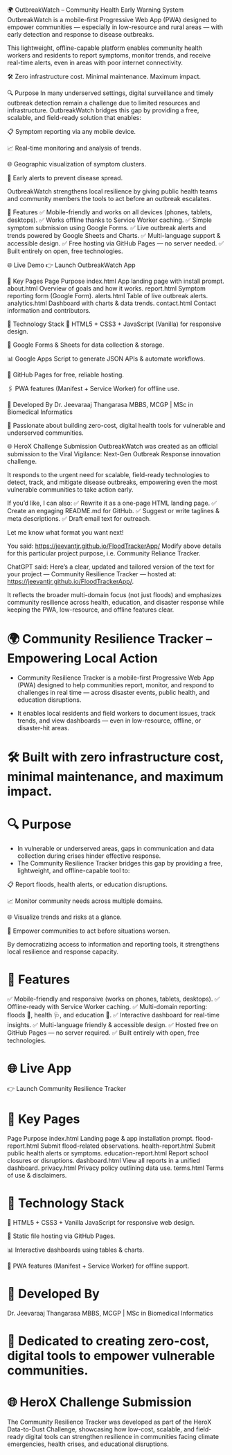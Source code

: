 🌍 OutbreakWatch – Community Health Early Warning System
OutbreakWatch is a mobile-first Progressive Web App (PWA) designed to empower communities — especially in low-resource and rural areas — with early detection and response to disease outbreaks.

This lightweight, offline-capable platform enables community health workers and residents to report symptoms, monitor trends, and receive real-time alerts, even in areas with poor internet connectivity.

🛠️ Zero infrastructure cost. Minimal maintenance. Maximum impact.

🔍 Purpose
In many underserved settings, digital surveillance and timely outbreak detection remain a challenge due to limited resources and infrastructure.
OutbreakWatch bridges this gap by providing a free, scalable, and field-ready solution that enables:

📋 Symptom reporting via any mobile device.

📈 Real-time monitoring and analysis of trends.

🌐 Geographic visualization of symptom clusters.

🚨 Early alerts to prevent disease spread.

OutbreakWatch strengthens local resilience by giving public health teams and community members the tools to act before an outbreak escalates.

📲 Features
✅ Mobile-friendly and works on all devices (phones, tablets, desktops).
✅ Works offline thanks to Service Worker caching.
✅ Simple symptom submission using Google Forms.
✅ Live outbreak alerts and trends powered by Google Sheets and Charts.
✅ Multi-language support & accessible design.
✅ Free hosting via GitHub Pages — no server needed.
✅ Built entirely on open, free technologies.

🌐 Live Demo
👉 Launch OutbreakWatch App

🧪 Key Pages
Page	Purpose
index.html	App landing page with install prompt.
about.html	Overview of goals and how it works.
report.html	Symptom reporting form (Google Form).
alerts.html	Table of live outbreak alerts.
analytics.html	Dashboard with charts & data trends.
contact.html	Contact information and contributors.

🧩 Technology Stack
🌟 HTML5 + CSS3 + JavaScript (Vanilla) for responsive design.

📝 Google Forms & Sheets for data collection & storage.

📊 Google Apps Script to generate JSON APIs & automate workflows.

🔗 GitHub Pages for free, reliable hosting.

🖇️ PWA features (Manifest + Service Worker) for offline use.

🙌 Developed By
Dr. Jeevaraaj Thangarasa
MBBS, MCGP | MSc in Biomedical Informatics

📍 Passionate about building zero-cost, digital health tools for vulnerable and underserved communities.

🌐 HeroX Challenge Submission
OutbreakWatch was created as an official submission to the
Viral Vigilance: Next-Gen Outbreak Response innovation challenge.

It responds to the urgent need for scalable, field-ready technologies to detect, track, and mitigate disease outbreaks, empowering even the most vulnerable communities to take action early.

If you’d like, I can also:
✅ Rewrite it as a one-page HTML landing page.
✅ Create an engaging README.md for GitHub.
✅ Suggest or write taglines & meta descriptions.
✅ Draft email text for outreach.

Let me know what format you want next!








You said:
https://jeevantjr.github.io/FloodTrackerApp/   Modify above details for this particular project purpose, i.e. Community Reliance Tracker.


ChatGPT said:
Here’s a clear, updated and tailored version of the text for your project — Community Resilience Tracker — hosted at: https://jeevantjr.github.io/FloodTrackerApp/.

It reflects the broader multi-domain focus (not just floods) and emphasizes community resilience across health, education, and disaster response while keeping the PWA, low-resource, and offline features clear.

# 🌍 Community Resilience Tracker – Empowering Local Action
- Community Resilience Tracker is a mobile-first Progressive Web App (PWA) designed to help communities report, monitor, and respond to challenges in real time — across disaster events, public health, and education disruptions.

- It enables local residents and field workers to document issues, track trends, and view dashboards — even in low-resource, offline, or disaster-hit areas.

# 🛠️ Built with zero infrastructure cost, minimal maintenance, and maximum impact.

# 🔍 Purpose
- In vulnerable or underserved areas, gaps in communication and data collection during crises hinder effective response.
- The Community Resilience Tracker bridges this gap by providing a free, lightweight, and offline-capable tool to:

📋 Report floods, health alerts, or education disruptions.

📈 Monitor community needs across multiple domains.

🌐 Visualize trends and risks at a glance.

🚨 Empower communities to act before situations worsen.

By democratizing access to information and reporting tools, it strengthens local resilience and response capacity.

# 📲 Features
✅ Mobile-friendly and responsive (works on phones, tablets, desktops).
✅ Offline-ready with Service Worker caching.
✅ Multi-domain reporting: floods 🌊, health 🩺, and education 🏫.
✅ Interactive dashboard for real-time insights.
✅ Multi-language friendly & accessible design.
✅ Hosted free on GitHub Pages — no server required.
✅ Built entirely with open, free technologies.

# 🌐 Live App
👉 Launch Community Resilience Tracker

# 🧪 Key Pages
Page	Purpose
index.html	Landing page & app installation prompt.
flood-report.html	Submit flood-related observations.
health-report.html	Submit public health alerts or symptoms.
education-report.html	Report school closures or disruptions.
dashboard.html	View all reports in a unified dashboard.
privacy.html	Privacy policy outlining data use.
terms.html	Terms of use & disclaimers.

# 🧩 Technology Stack
🌟 HTML5 + CSS3 + Vanilla JavaScript for responsive web design.

📝 Static file hosting via GitHub Pages.

📊 Interactive dashboards using tables & charts.

🔗 PWA features (Manifest + Service Worker) for offline support.

# 🙌 Developed By
Dr. Jeevaraaj Thangarasa
MBBS, MCGP | MSc in Biomedical Informatics

# 📍 Dedicated to creating zero-cost, digital tools to empower vulnerable communities.

# 🌐 HeroX Challenge Submission
The Community Resilience Tracker was developed as part of the
HeroX Data-to-Dust Challenge, showcasing how low-cost, scalable, and field-ready digital tools can strengthen resilience in communities facing climate emergencies, health crises, and educational disruptions.



